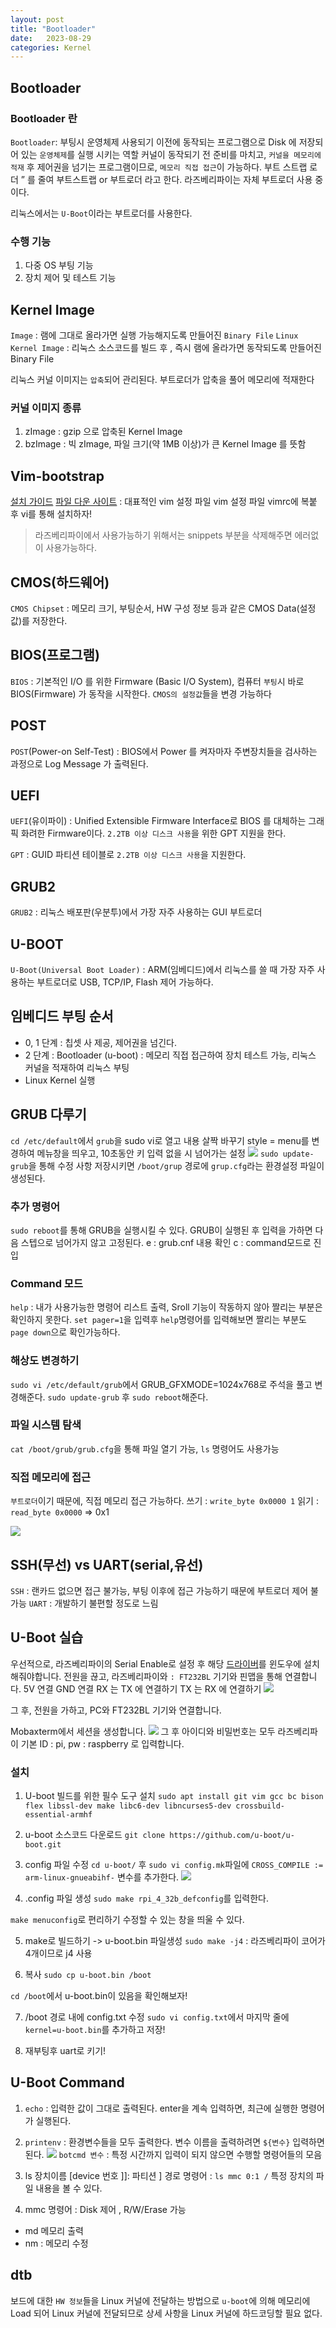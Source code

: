 ```yaml
---
layout: post
title: "Bootloader"
date:   2023-08-29
categories: Kernel
---
```


## Bootloader
### Bootloader 란
`Bootloader`: 부팅시 운영체제 사용되기 이전에 동작되는 프로그램으로 Disk 에 저장되어 있는 `운영체제`를 실행 시키는 역할
커널이 동작되기 전 준비를 마치고, `커널을 메모리에 적재` 후 제어권을 넘기는 프로그램이므로, `메모리 직접 접근`이 가능하다.
부트 스트랩 로더 ” 를 줄여 부트스트랩 or 부트로더 라고 한다. 라즈베리파이는 자체 부트로더 사용 중이다.

리눅스에서는 `U-Boot`이라는 부트로더를 사용한다. 

### 수행 기능
1. 다중 OS 부팅 기능
2. 장치 제어 및 테스트 기능

## Kernel Image
`Image` : 램에 그대로 올라가면 실행 가능해지도록 만들어진 `Binary File`
`Linux Kernel Image` : 리눅스 소스코드를 빌드 후 , 즉시 램에 올라가면 동작되도록 만들어진 Binary File

리눅스 커널 이미지는 `압축`되어 관리된다. 부트로더가 압축을 풀어 메모리에 적재한다

### 커널 이미지 종류
1. zImage : gzip 으로 압축된 Kernel Image
2. bzImage : 빅 zImage, 파일 크기(약 1MB 이상)가 큰 Kernel Image 를 뜻함

## Vim-bootstrap
[설치 가이드](https://github.com/editor-bootstrap/vim-bootstrap)
[파일 다운 사이트](https://vim-bootstrap.com/#tagline) : 대표적인 vim 설정 파일
vim 설정 파일 vimrc에 복붙 후 vi를 통해 설치하자!

> 라즈베리파이에서 사용가능하기 위해서는 snippets 부분을 삭제해주면 에러없이 사용가능하다.

## CMOS(하드웨어)
`CMOS Chipset` : 메모리 크기, 부팅순서, HW 구성 정보 등과 같은 CMOS Data(설정값)를 저장한다. 

## BIOS(프로그램)
`BIOS` : 기본적인 I/O 를 위한 Firmware (Basic I/O System), 컴퓨터 `부팅`시 바로 BIOS(Firmware) 가 동작을 시작한다. `CMOS의 설정값`들을 변경 가능하다

## POST
`POST`(Power-on Self-Test) : BIOS에서 Power 를 켜자마자 주변장치들을 검사하는 과정으로 Log Message 가 출력된다.

## UEFI
`UEFI`(유이파이) : Unified Extensible Firmware Interface로 BIOS 를 대체하는 그래픽 화려한 Firmware이다. `2.2TB 이상 디스크 사용`을 위한 GPT 지원을 한다.

`GPT` : GUID 파티션 테이블로 `2.2TB 이상 디스크 사용`을 지원한다.

## GRUB2
`GRUB2` : 리눅스 배포판(우분투)에서 가장 자주 사용하는 GUI 부트로더

## U-BOOT
`U-Boot(Universal Boot Loader)` : ARM(임베디드)에서 리눅스를 쓸 때 가장 자주 사용하는 부트로더로 USB, TCP/IP, Flash 제어 가능하다.

## 임베디드 부팅 순서
* 0, 1 단계 : 칩셋 사 제공, 제어권을 넘긴다.
* 2 단계 : Bootloader (u-boot) : 메모리 직접 접근하여 장치 테스트 가능, 리눅스 커널을 적재하여 리눅스 부팅
* Linux Kernel 실행

## GRUB 다루기
`cd /etc/default`에서 `grub`을 sudo vi로 열고 내용 살짝 바꾸기
style = menu를 변경하여 메뉴창을 띄우고, 10초동안 키 입력 없을 시 넘어가는 설정
![](https://velog.velcdn.com/images/dev-hoon/post/ef743ae4-9e73-4ffd-988c-840026026dd8/image.png)
`sudo update-grub`을 통해 수정 사항 저장시키면 `/boot/grup` 경로에 `grup.cfg`라는 환경설정 파일이 생성된다.

### 추가 명령어
`sudo reboot`를 통해 GRUB을 실행시킬 수 있다. GRUB이 실행된 후 입력을 가하면 다음 스텝으로 넘어가지 않고 고정된다.
e : grub.cnf 내용 확인
c : command모드로 진입

### Command 모드
`help` : 내가 사용가능한 명령어 리스트 출력, Sroll 기능이 작동하지 않아 짤리는 부분은 확인하지 못한다.
`set pager=1`을 입력후 `help`명령어를 입력해보면 짤리는 부분도 `page down`으로 확인가능하다.

### 해상도 변경하기
`sudo vi /etc/default/grub`에서 GRUB_GFXMODE=1024x768로 주석을 풀고 변경해준다.
`sudo update-grub` 후 `sudo reboot`해준다.

### 파일 시스템 탐색
`cat /boot/grub/grub.cfg`을 통해 파일 열기 가능, `ls` 명령어도 사용가능

### 직접 메모리에 접근
`부트로더`이기 때문에, 직접 메모리 접근 가능하다.
쓰기 : `write_byte 0x0000 1` 
읽기 : `read_byte 0x0000` => 0x1

![](https://velog.velcdn.com/images/dev-hoon/post/cd32b4fe-bdc7-41a7-8b00-6bc04ac855ec/image.png)


## SSH(무선) vs UART(serial,유선)
`SSH` : 랜카드 없으면 접근 불가능, 부팅 이후에 접근 가능하기 때문에 부트로더 제어 불가능
`UART` : 개발하기 불편할 정도로 느림

## U-Boot 실습
우선적으로, 라즈베리파이의 Serial Enable로 설정 후 해당 [드라이버](https://www.ftdichip.com/Drivers/VCP.htm)를 윈도우에 설치해줘야합니다.
전원을 끊고, 라즈베리파이와 `: FT232BL` 기기와 핀맵을 통해 연결합니다. 
5V 연결
GND 연결
RX 는 TX 에 연결하기
TX 는 RX 에 연결하기
![](https://velog.velcdn.com/images/dev-hoon/post/9e7daf3a-4e37-4fe2-8a64-968db53b757f/image.png)

그 후, 전원을 가하고, PC와 FT232BL 기기와 연결합니다.

Mobaxterm에서 세션을 생성합니다.
![](https://velog.velcdn.com/images/dev-hoon/post/855e7f23-2444-4075-9e57-8f44ee022492/image.png)
그 후 아이디와 비밀번호는 모두 라즈베리파이 기본 ID : pi, pw : raspberry 로 입력합니다.

### 설치
1. U-boot 빌드를 위한 필수 도구 설치 
`sudo apt install git vim gcc bc bison flex libssl-dev make libc6-dev libncurses5-dev crossbuild-essential-armhf`

2. u-boot 소스코드 다운로드
`git clone https://github.com/u-boot/u-boot.git`

3. config 파일 수정
`cd u-boot/` 후 `sudo vi config.mk`파일에 `CROSS_COMPILE := arm-linux-gnueabihf-` 변수를 추가한다.
![](https://velog.velcdn.com/images/dev-hoon/post/63bf83ef-773b-4e9c-a750-6ad07253a642/image.png)

4. .config 파일 생성
`sudo make rpi_4_32b_defconfig`를 입력한다.

`make menuconfig`로 편리하기 수정할 수 있는 창을 띄울 수 있다.

5. make로 빌드하기 -> u-boot.bin 파일생성
`sudo make -j4` : 라즈베리파이 코어가 4개이므로 j4 사용

6. 복사
`sudo cp u-boot.bin /boot`

`cd /boot`에서 u-boot.bin이 있음을 확인해보자!

7. /boot 경로 내에 config.txt 수정
`sudo vi config.txt`에서 마지막 줄에 `kernel=u-boot.bin`를 추가하고 저장!

8. 재부팅후 uart로 키기!

## U-Boot Command
1. `echo` : 입력한 값이 그대로 출력된다.
enter을 계속 입력하면, 최근에 실행한 명령어가 실행된다.

2. `printenv` : 환경변수들을 모두 출력한다.  변수 이름을 출력하려면 `${변수}` 입력하면 된다.
![](https://velog.velcdn.com/images/dev-hoon/post/eb47b240-bb2c-4033-a3d7-af95a2e3d9a2/image.png)
`botcmd 변수` : 특정 시간까지 입력이 되지 않으면 수행할 명령어들의 모음

3. ls 장치이름 [device 번호 ]]: 파티션 ] 경로 명령어 : `ls mmc 0:1 /`  특정 장치의 파일 내용을 볼 수 있다. 

4. mmc 명령어 : Disk 제어 , R/W/Erase 가능
* md 메모리 출력
* nm : 메모리 수정 

## dtb
보드에 대한 `HW 정보`들을 Linux 커널에 전달하는 방법으로 `u-boot`에 의해 메모리에 Load 되어 Linux 커널에 전달되므로 상세 사항을 Linux 커널에 하드코딩할 필요 없다.
